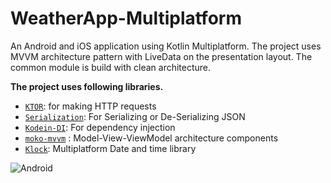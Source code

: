 # WeatherApp-Multiplatform

An Android and iOS application using Kotlin Multiplatform. The project uses MVVM architecture pattern with LiveData on the presentation layout. The common module is build with clean architecture.

**The project uses following libraries.**
- <a href="https://github.com/ktorio/ktor" target="_blank">`KTOR`</a>: for making HTTP requests
- <a href="https://github.com/Kotlin/kotlinx.serialization" target="_blank">`Serialization`</a>: For Serializing or De-Serializing JSON
- <a href="https://github.com/Kodein-Framework/Kodein-DI" target="_blank">`Kodein-DI`</a>: For dependency injection
- <a href="https://github.com/icerockdev/moko-mvvm" target="_blank">`moko-mvvm`</a> : Model-View-ViewModel architecture components
- <a href="https://github.com/korlibs/klock" target="_blank">`Klock`</a>: Multiplatform Date and time library

![Android](https://github.com/RandhirGupta/WeatherApp-Multiplatform/blob/master/assets/android.png)
